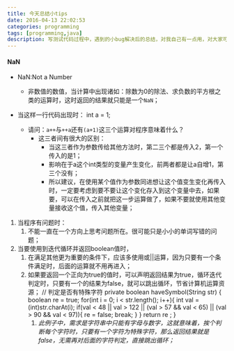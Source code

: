 ```yaml
---
title: 今天总结小tips
date: 2016-04-13 22:02:53
categories: programming
tags: [programming,java]
description: 写测试代码过程中，遇到的小bug解决后的总结，对我自己有一点用，对大家可能只是多余
---
```

#### NaN ####


- NaN:Not a Number
	- 非数值的数值，当计算中出现诸如：除数为0的除法、求负数的平方根之类的运算时，这时返回的结果就只能是一个`NaN`；


- 当这样一行代码出现时：
		int a = 1; 

	- 请问：`a++`与`++a`还有`(a+1)`这三个运算对程序意味着什么？
		- 这三者间有很大的区别：
			- 当这三者作为参数传给其他方法时，第二三个都是传入2，第一个传入的是1；
			- 影响在于a这个int类型的变量产生变化，前两者都是让a自增1，第三个没有；
			- 所以建议，在使用某个值作为参数同进想让这个值变生变化再传入时，一定要考虑到要不要让这个变化存入到这个变量中去，如果要，可以在传入之前就把这一步运算做了，如果不要就使用其他变量接收这个值，传入其他变量；



1. 当程序有问题时：
	1. 不能一直在一个方向上思考问题所在。很可能只是小小的单词写错的问题； 
2. 当要使用到迭代循环并返回boolean值时，
	1. 在满足其他更为重要的条件下，应该多使用或||运算，因为只要有一个条件满足时，后面的运算就不用再进入；
	2. 如果要返回一个正向为true的值时，可以声明返回结果为true，循环迭代判定时，只要有一个的结果为false，就可以跳出循环，节省计算机运算资源；
			 //	判定是否有特殊字符
			private boolean haveSymbol(String str) {
				boolean re = true;
				for(int i = 0; i < str.length(); i++){
					int val = (int)str.charAt(i);
					if(val < 48 || val > 122 || (val > 57 && val < 65) || (val > 90 && val < 97)){
						re = false;
						break;
					}
				}
				return re ;
			}
		1. *此例子中，需求是字符串中只能有字母与数字，这就意味着，挨个判断每个字符时，只要有一个字符为特殊字符，那么返回结果就是false，无需再对后面的字符判定，直接跳出循环；*